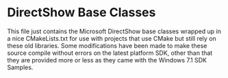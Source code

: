 DirectShow Base Classes
=====

This file just contains the Microsoft DirectShow base classes wrapped up in a nice CMakeLists.txt for use with projects that use CMake but still rely on these old libraries.  Some modifications have been made to make these source compile without errors on the latest platform SDK, other than that they are provided more or less as they came with the Windows 7.1 SDK Samples.